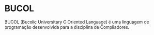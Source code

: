 # BUCOL
BUCOL (Bucolic Universitary C Oriented Language) é uma linguagem de programação desenvolvida para a disciplina de Compliadores.
